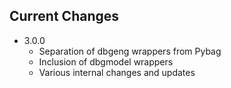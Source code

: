 ## Current Changes
* 3.0.0
  * Separation of dbgeng wrappers from Pybag
  * Inclusion of dbgmodel wrappers
  * Various internal changes and updates